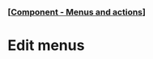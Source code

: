 ### [[Component - Menus and actions](./human-interface-guidelines-markdown/component/menus-and-actions.md)]  
  
# **Edit menus**  

